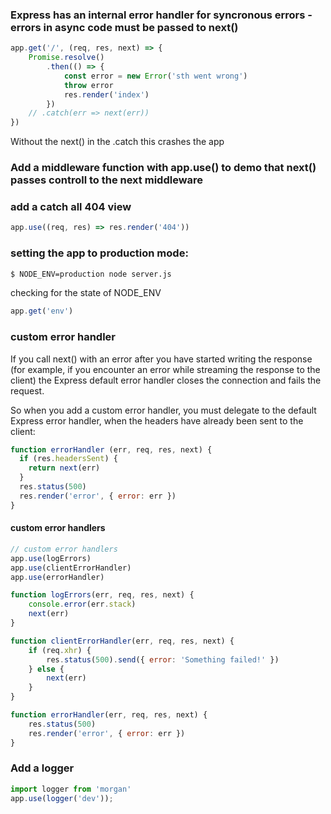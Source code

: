 ### Express has an internal error handler for syncronous errors - errors in async code must be passed to next()

```js
app.get('/', (req, res, next) => {
	Promise.resolve()
		.then(() => {
			const error = new Error('sth went wrong')
			throw error
			res.render('index')
		})
	// .catch(err => next(err))
})
```
Without the next() in the .catch this crashes the app

### Add a middleware function with app.use() to demo that next() passes controll to the next middleware


### add a catch all 404 view
```js
app.use((req, res) => res.render('404'))
```

### setting the app to production mode: 

```bash
$ NODE_ENV=production node server.js
```
checking for the state of NODE_ENV
```js
app.get('env')
```


### custom error handler 
If you call next() with an error after you have started writing the response (for example, if you encounter an error while streaming the response to the client) the Express default error handler closes the connection and fails the request.

So when you add a custom error handler, you must delegate to the default Express error handler, when the headers have already been sent to the client:

```js
function errorHandler (err, req, res, next) {
  if (res.headersSent) {
    return next(err)
  }
  res.status(500)
  res.render('error', { error: err })
}
```

#### custom error handlers
```js
// custom error handlers
app.use(logErrors)
app.use(clientErrorHandler)
app.use(errorHandler)

function logErrors(err, req, res, next) {
	console.error(err.stack)
	next(err)
}

function clientErrorHandler(err, req, res, next) {
	if (req.xhr) {
		res.status(500).send({ error: 'Something failed!' })
	} else {
		next(err)
	}
}

function errorHandler(err, req, res, next) {
	res.status(500)
	res.render('error', { error: err })
}
```


### Add a logger

```js
import logger from 'morgan'
app.use(logger('dev'));
```